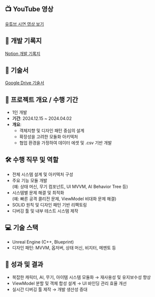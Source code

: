 ## 📺 YouTube 영상
[유튜브 시연 영상 보기](https://www.youtube.com/watch?v=xfAdjhyRtIA)
## 📝 개발 기록지
[Notion 개발 기록지](https://pointed-hickory-850.notion.site/Blog-ef026f188af543b985346b6340617414?pvs=74)
## 📄 기술서
[Google Drive 기술서](https://drive.google.com/file/d/1qRYvHRmV7jONIFKXdFfwskzPZZc21g1C/view)

## 📅 프로젝트 개요 / 수행 기간

- 1인 개발
- **기간**: 2024.12.15 ~ 2024.04.02
- **개요**:  
  - 객체지향 및 디자인 패턴 중심의 설계  
  - 확장성을 고려한 모듈화 아키텍처  
  - 협업 환경을 가정하여 데이터 에셋 및 .csv 기반 개발

## 🛠️ 수행 직무 및 역할
- 전체 시스템 설계 및 아키텍처 구성
- 주요 기능 모듈 개발  
  (예: 상태 머신, 무기 컴포넌트, UI MVVM, AI Behavior Tree 등)
- 시스템별 문제 해결 및 최적화  
  (예: 빠른 공격 콜리전 문제, ViewModel 비대화 문제 해결)
- SOLID 원칙 및 디자인 패턴 기반 리팩토링
- 디버깅 툴 및 내부 테스트 시스템 제작

## 💻 기술 스택
- Unreal Engine (C++, Blueprint)
- 디자인 패턴: MVVM, 옵저버, 상태 머신, 비지터, 메멘토 등

## 🌟 성과 및 결과
- 복잡한 캐릭터, AI, 무기, 아이템 시스템 모듈화 → 재사용성 및 유지보수성 향상
- ViewModel 분할 및 객체 합성 설계 → UI 바인딩 관리 효율 개선
- 실시간 디버깅 툴 제작 → 개발 생산성 증대
